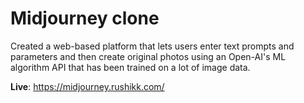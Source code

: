 # Midjourney clone

Created a web-based platform that lets users enter text prompts and parameters and then create original photos using an Open-AI's ML algorithm API that has been trained on a lot of image data. 

**Live**: https://midjourney.rushikk.com/
